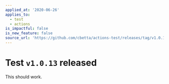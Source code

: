 ```yaml
---
applied_at: '2020-06-26'
applies_to:
  - test
  - actions
is_impactful: false
is_new_feature: false
source_url: 'https://github.com/cbetta/actions-test/releases/tag/v1.0.13'
---
```


# Test `v1.0.13` released

This should work.
